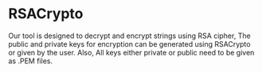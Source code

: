 # RSACrypto
Our tool is designed to decrypt and encrypt strings using RSA cipher, The public and private keys for encryption can be generated using RSACrypto or given by the user. Also, All keys either private or public need to be given as .PEM files. 

